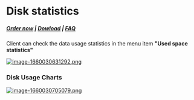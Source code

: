 # Disk statistics

#####  [Order now](https://puqcloud.com/index.php?rp=/store/whmcs-module-nextcloud) | [Dowload](https://download.puqcloud.com/WHMCS/servers/PUQ_WHMCS-Nextcloud/) | [FAQ](https://faq.puqcloud.com/)

Client can check the data usage statistics in the menu item **"Used space statistics"**

[![image-1660030631292.png](https://doc.puq.info/uploads/images/gallery/2022-08/scaled-1680-/image-1660030631292.png)](https://doc.puq.info/uploads/images/gallery/2022-08/image-1660030631292.png)

### Disk Usage Charts

[![image-1660030705079.png](https://doc.puq.info/uploads/images/gallery/2022-08/scaled-1680-/image-1660030705079.png)](https://doc.puq.info/uploads/images/gallery/2022-08/image-1660030705079.png)
